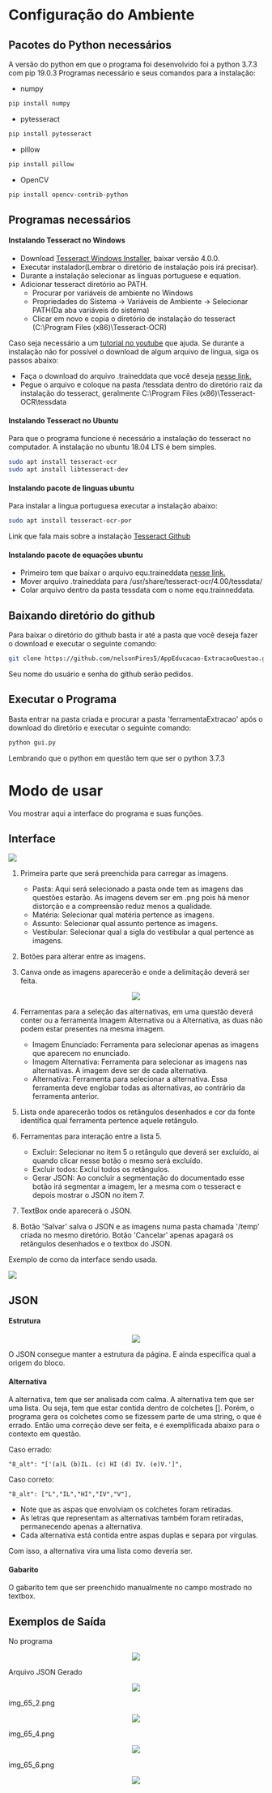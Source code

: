 # Configuração do Ambiente

## Pacotes do Python necessários
A versão do python em que o programa foi desenvolvido foi a python 3.7.3 com pip 19.0.3
Programas necessário e seus comandos para a instalação:
- numpy
```bash
pip install numpy
```
- pytesseract
```bash
pip install pytesseract
```
- pillow
```bash
pip install pillow
```
- OpenCV
```bash
pip install opencv-contrib-python
```

## Programas necessários
#### Instalando Tesseract no Windows
- Download [Tesseract Windows Installer](https://github.com/UB-Mannheim/tesseract/wiki), baixar versão 4.0.0.
- Executar instalador(Lembrar o diretório de instalação pois irá precisar).
- Durante a instalação selecionar as linguas portuguese e equation.
- Adicionar tesseract diretório ao PATH.
    - Procurar por variáveis de ambiente no Windows
    - Propriedades do Sistema -> Variáveis de Ambiente -> Selecionar PATH(Da aba variáveis do sistema)
    - Clicar em novo e copia o diretório de instalação do tesseract (C:\Program Files (x86)\Tesseract-OCR)

Caso seja necessário a um [tutorial no youtube](https://www.youtube.com/watch?v=Rb93uLXiTwA) que ajuda.
Se durante a instalação não for possível o download de algum arquivo de língua, siga os passos abaixo:
- Faça o download do arquivo .traineddata que você deseja [nesse link.](https://github.com/tesseract-ocr/tesseract/wiki/Data-Files)
- Pegue o arquivo e coloque na pasta /tessdata dentro do diretório raiz da instalação do tesseract, geralmente C:\Program Files (x86)\Tesseract-OCR\tessdata

#### Instalando Tesseract no Ubuntu
Para que o programa funcione é necessário a instalação do tesseract no computador. A instalação no ubuntu 18.04 LTS é bem simples.
```bash
sudo apt install tesseract-ocr
sudo apt install libtesseract-dev
```
#### Instalando pacote de linguas ubuntu
Para instalar a lingua portuguesa executar a instalação abaixo:
```bash
sudo apt install tesseract-ocr-por
```
Link que fala mais sobre a instalação [Tesseract Github](https://github.com/tesseract-ocr/tesseract/wiki)
#### Instalando pacote de equações ubuntu
- Primeiro tem que baixar o arquivo equ.traineddata [nesse link.](https://github.com/tesseract-ocr/tesseract/wiki/Data-Files)
- Mover arquivo .traineddata para /usr/share/tesseract-ocr/4.00/tessdata/
- Colar arquivo dentro da pasta tessdata com o nome equ.trainneddata.

## Baixando diretório do github

Para baixar o diretório do github basta ir até a pasta que você deseja fazer o download e executar o seguinte comando:

```bash
git clone https://github.com/nelsonPires5/AppEducacao-ExtracaoQuestao.git
```
Seu nome do usuário e senha do github serão pedidos.

## Executar o Programa

Basta entrar na pasta criada e procurar a pasta 'ferramentaExtracao' após o download do diretório e executar o seguinte comando:

```bash
python gui.py
```

Lembrando que o python em questão tem que ser o python 3.7.3


# Modo de usar

Vou mostrar aqui a interface do programa e suas funções.

## Interface

<img src='imgs/interface_1.png'>

1. Primeira parte que será preenchida para carregar as imagens.
    - Pasta: Aqui será selecionado a pasta onde tem as imagens das questões estarão. As imagens devem ser em .png pois há menor distorção e a compreensão reduz menos a qualidade.
    - Matéria: Selecionar qual matéria pertence as imagens.
    - Assunto: Selecionar qual assunto pertence as imagens.
    - Vestibular: Selecionar qual a sigla do vestibular a qual pertence as imagens.

2. Botões para alterar entre as imagens.

3. Canva onde as imagens aparecerão e onde a delimitação deverá ser feita.

<p align="center">
<img src='imgs/ferramentas_1.png'>
</p>

4. Ferramentas para a seleção das alternativas, em uma questão deverá conter ou a ferramenta Imagem Alternativa ou a Alternativa, as duas não podem estar presentes na mesma imagem.

    - Imagem Enunciado: Ferramenta para selecionar apenas as imagens que aparecem no enunciado.
    - Imagem Alternativa: Ferramenta para selecionar as imagens nas alternativas. A imagem deve ser de cada alternativa.
    - Alternativa: Ferramenta para selecionar a alternativa. Essa ferramenta deve englobar todas as alternativas, ao contrário da ferramenta anterior.

5. Lista onde aparecerão todos os retângulos desenhados e cor da fonte identifica qual ferramenta pertence aquele retângulo.

6. Ferramentas para interação entre a lista 5.
    - Excluir: Selecionar no item 5 o retângulo que deverá ser excluído, ai quando clicar nesse botão o mesmo será excluído.
    - Excluir todos: Exclui todos os retângulos.
    - Gerar JSON: Ao concluir a segmentação do documentado esse botão irá segmentar a imagem, ler a mesma com o tesseract e depois mostrar o JSON no item 7.

7. TextBox onde aparecerá o JSON.

8. Botão 'Salvar' salva o JSON e as imagens numa pasta chamada '/temp' criada no mesmo diretório. Botão 'Cancelar' apenas apagará os retângulos desenhados e o textbox do JSON.

Exemplo de como da interface sendo usada.

<img src='imgs/ferramentas_2.png'>

## JSON

#### Estrutura

<p align="center">
<img src='imgs/json_1.png'>
</p>

O JSON consegue manter a estrutura da página. E ainda especifíca qual a origem do bloco.

#### Alternativa
A alternativa, tem que ser analisada com calma. A alternativa tem que ser uma lista. Ou seja, tem que estar contida dentro de colchetes []. Porém, o programa gera os colchetes como se fizessem parte de uma string, o que é errado. Então uma correção deve ser feita, e é exemplificada abaixo para o contexto em questão.

Caso errado:
```
"8_alt": "['(a)L (b)IL. (c) HI (d) IV. (e)V.']",
```

Caso correto:
```
"8_alt": ["L","IL","HI","IV","V"],
```
- Note que as aspas que envolviam os colchetes foram retiradas.
- As letras que representam as alternativas também foram retiradas, permanecendo apenas a alternativa.
- Cada alternativa está contida entre aspas duplas e separa por vírgulas.

Com isso, a alternativa vira uma lista como deveria ser.

#### Gabarito
O gabarito tem que ser preenchido manualmente no campo mostrado no textbox.

## Exemplos de Saída
No programa
<p align="center">
<img src='imgs/ferramentas_2.png'>
</p>
Arquivo JSON Gerado
<p align="center">
<img src='imgs/json_example.png'>
</p>
img_65_2.png
<p align="center">
<img src='imgs/example_2.png'>
</p>
img_65_4.png
<p align="center">
<img src='imgs/example_4.png'>
</p>
img_65_6.png
<p align="center">
<img src='imgs/example_6.png'>
</p>
